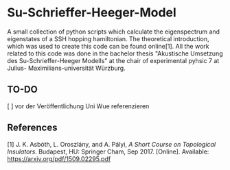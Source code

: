 # Su-Schrieffer-Heeger-Model
 A small collection of python scripts which calculate the eigenspectrum and eigenstates of a SSH hopping hamiltonian.
 The theoretical introduction, which was used to create this code can be found online[1].
 All the work related to this code was done in the bachelor thesis "Akustische Umsetzung des Su-Schrieffer-Heeger Modells" at the chair of experimental pyhsic 7 at Julius-       Maximilians-universität Würzburg.

## TO-DO
[ ] vor der Veröffentlichung Uni Wue referenzieren

## References
[1] J. K. Asbóth, L. Oroszlány, and A. Pályi, *A Short Course on Topological Insulators.* Budapest, HU: Springer Cham, Sep 2017. [Online]. Available: https://arxiv.org/pdf/1509.02295.pdf

